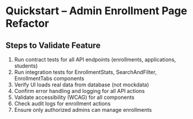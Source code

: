# Quickstart – Admin Enrollment Page Refactor

## Steps to Validate Feature

1. Run contract tests for all API endpoints (enrollments, applications, students)
2. Run integration tests for EnrollmentStats, SearchAndFilter, EnrollmentTabs components
3. Verify UI loads real data from database (not mockdata)
4. Confirm error handling and logging for all API actions
5. Validate accessibility (WCAG) for all components
6. Check audit logs for enrollment actions
7. Ensure only authorized admins can manage enrollments

